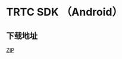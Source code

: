 # TRTC SDK （Android）

## 下载地址

[ZIP](http://liteavsdk-1252463788.cosgz.myqcloud.com/TXLiteAVSDK_TRTC_Android_latest.zip")
